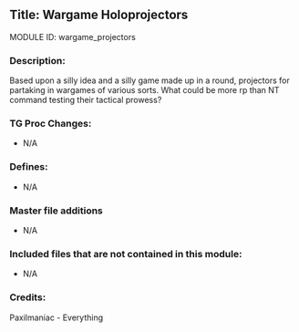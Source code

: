 ## Title: Wargame Holoprojectors

MODULE ID: wargame_projectors

### Description:

Based upon a silly idea and a silly game made up in a round, projectors for partaking in wargames of various sorts. What could be more rp than NT command testing their tactical prowess?

### TG Proc Changes:

- N/A

### Defines:

- N/A

### Master file additions

- N/A

### Included files that are not contained in this module:

- N/A

### Credits:
Paxilmaniac - Everything
